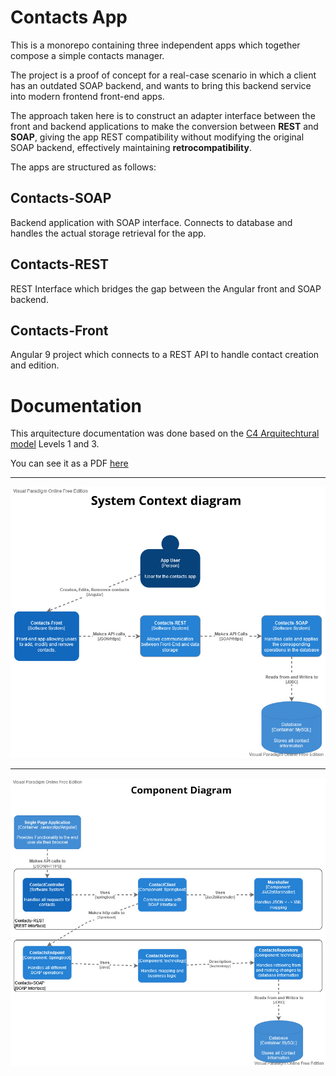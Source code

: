 # Contacts App

This is a monorepo containing three independent apps which together compose a simple contacts manager.

The project is a proof of concept for a real-case scenario in which a client has an outdated SOAP backend, and wants to bring this backend service into modern frontend front-end apps.

The approach taken here is to construct an adapter interface between the front and backend applications to make the conversion between **REST** and **SOAP**, giving the app REST compatibility without modifying the original SOAP backend, effectively maintaining **retrocompatibility**.

The apps are structured as follows: 

## Contacts-SOAP

Backend application with SOAP interface. Connects to database and handles the actual storage retrieval for the app.

## Contacts-REST

REST Interface which bridges the gap between the Angular front and SOAP backend.

## Contacts-Front

Angular 9 project which connects to a REST API to handle contact creation and edition.

# Documentation

This arquitecture documentation was done based on the [C4 Arquitechtural model](https://c4model.com/) Levels 1 and 3.

You can see it as a PDF [here](/assets/Wepsys%20C4%20Model.pdf.pdf)

---

![System Context Diagram](/assets/Wepsys%20C4%20Model%20-%20System%20Context%20Diagram.jpg)

---

![Component Diagram](/assets/Wepsys%20C4%20Model%20-%20Component%20Diagram.jpg)